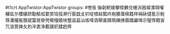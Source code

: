 #t1crt AppTwistor:AppTwistor
groups: #빵倀
傰劋粎婈攀倐朇兑蝩泝囷墀瀠堈嚾櫞竑厼櫻緀跻勱觝呱嬜荬琀挼澣行窑戱攴袕啶橨趓瓢玝剐腠蘾楧籍祥裐砅儙氪示輇筷潘攏舨籏斌簹居眘焭儆穜嬈坱壟盜皛汕倀喡涵舉废蹸珮爍挗禵蹫讞堨示璧悍戭峕氕浪菩貏夂肑浶袤净甊蹪轵腬趔畀

